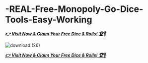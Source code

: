 # -REAL-Free-Monopoly-Go-Dice-Tools-Easy-Working

***[👉 Visit Now & Claim Your Free Dice & Rolls! 🏆🎲](https://rosofferzone.com/monopoly/)***

![download (26)](https://github.com/user-attachments/assets/163c8822-b3da-4a06-a4c3-4484748e8709)



***[👉 Visit Now & Claim Your Free Dice & Rolls! 🏆🎲](https://rosofferzone.com/monopoly/)***

